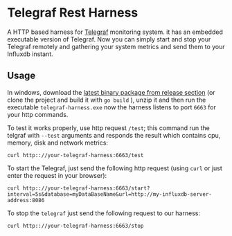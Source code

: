 # Telegraf Rest Harness
A HTTP based harness for [Telegraf](https://github.com/influxdata/telegraf) monitoring system. it has an embedded executable version of Telegraf. Now you can simply start and stop your Telegraf remotely and gathering your system metrics and send them to your Influxdb instant.
## Usage
In windows, download the  [latest binary package from release section](https://github.com/mohammadGh/telegraf-harness/releases/download/v0.2/telegraph-harness-v0_2.zip) (or clone the project and build it with `go build` ), unzip it and then run the executable `telegraf-harness.exe`
now the harness listens to port `6663` for your http commands.

To test it works properly, use http request `/test`; this command run the telgraf with `--test` arguments and responds the result which contains cpu, memory, disk and network metrics:
    
    curl http:://your-telegraf-harness:6663/test  
To start the Telegraf, just send the following http request (using `curl` or just enter the request in your browser):
    
    curl http:://your-telegraf-harness:6663/start?interval=5s&database=myDataBaseName&url=http://my-influxdb-server-address:8086  
To stop the `telegraf` just send the following request to our harness:
    
    curl http:://your-telegraf-harness:6663/stop  
